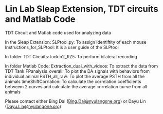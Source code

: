 # Lin Lab Sleap Extension, TDT circuits and Matlab Code
 TDT Circuit and Matlab code used for analyzing data

In the Sleap Extension:
SLPtool.py: To assign identiftity of each mouse
Instructions_for_SLPtool: It is a user guide of the SLPtool

In folder TDT Circuits:
lockin2_RZ5: To perform bilateral recording

In folder Matlab Code:
Extraction_dual_with_videos: To extract the data from TDT Tank
FPanalysis_overall: To plot the DA signals with behaviors from individual animal
PSTH_all_raw: To plot the average PSTH from all the animals
timeShiftCorrlation: To calculate the correlation coefficients betweem 2 curves and calculate the average correlation curve from all animals

Please contact either Bing Dai (Bing.Dai@nyulangone.org) or Dayu Lin (Dayu.Lin@nyulangone.org)

